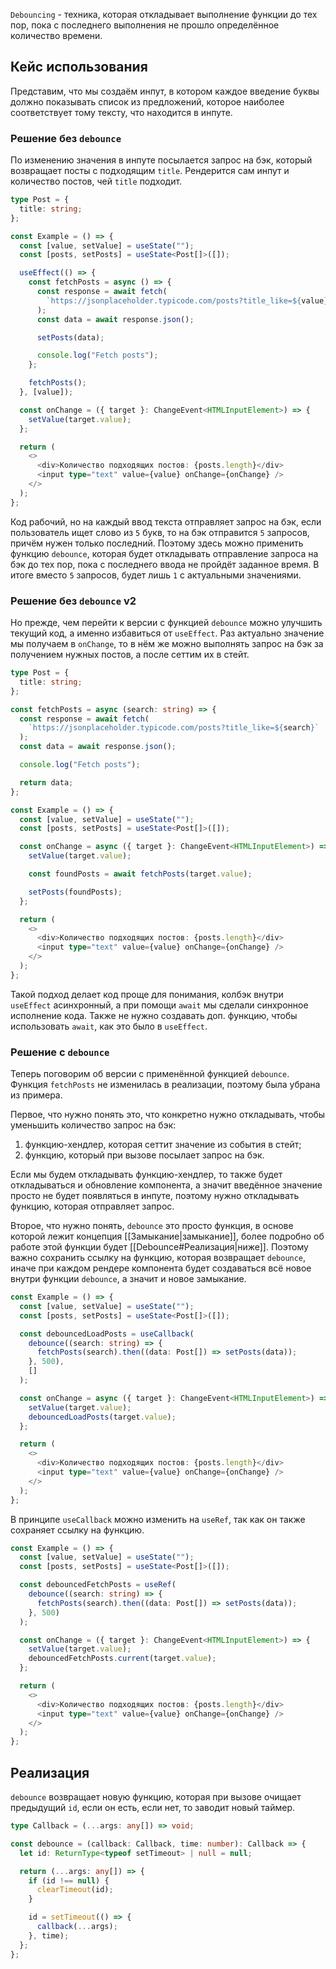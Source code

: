`Debouncing` - техника, которая откладывает выполнение функции до тех пор, пока с последнего выполнения не прошло определённое количество времени.

## Кейс использования

Представим, что мы создаём инпут, в котором каждое введение буквы должно показывать список из предложений, которое наиболее соответствует тому тексту, что находится в инпуте.

### Решение без `debounce`

По изменению значения в инпуте посылается запрос на бэк, который возвращает посты с подходящим `title`. Рендерится сам инпут и количество постов, чей `title` подходит.

```ts
type Post = {
  title: string;
};

const Example = () => {
  const [value, setValue] = useState("");
  const [posts, setPosts] = useState<Post[]>([]);

  useEffect(() => {
    const fetchPosts = async () => {
      const response = await fetch(
        `https://jsonplaceholder.typicode.com/posts?title_like=${value}`
      );
      const data = await response.json();

      setPosts(data);

      console.log("Fetch posts");
    };

    fetchPosts();
  }, [value]);

  const onChange = ({ target }: ChangeEvent<HTMLInputElement>) => {
    setValue(target.value);
  };

  return (
    <>
      <div>Количество подходящих постов: {posts.length}</div>
      <input type="text" value={value} onChange={onChange} />
    </>
  );
};
```

Код рабочий, но на каждый ввод текста отправляет запрос на бэк, если пользователь ищет слово из `5` букв, то на бэк отправится `5` запросов, причём нужен только последний. Поэтому здесь можно применить функцию `debounce`, которая будет откладывать отправление запроса на бэк до тех пор, пока с последнего ввода не пройдёт заданное время. В итоге вместо `5` запросов, будет лишь `1` с актуальными значениями.

### Решение без `debounce` v2

Но прежде, чем перейти к версии с функцией `debounce` можно улучшить текущий код, а именно избавиться от `useEffect`. Раз актуально значение мы получаем в `onChange`, то в нём же можно выполнять запрос на бэк за получением нужных постов, а после сеттим их в стейт.

```ts
type Post = {
  title: string;
};

const fetchPosts = async (search: string) => {
  const response = await fetch(
    `https://jsonplaceholder.typicode.com/posts?title_like=${search}`
  );
  const data = await response.json();

  console.log("Fetch posts");

  return data;
};

const Example = () => {
  const [value, setValue] = useState("");
  const [posts, setPosts] = useState<Post[]>([]);

  const onChange = async ({ target }: ChangeEvent<HTMLInputElement>) => {
    setValue(target.value);

    const foundPosts = await fetchPosts(target.value);

    setPosts(foundPosts);
  };

  return (
    <>
      <div>Количество подходящих постов: {posts.length}</div>
      <input type="text" value={value} onChange={onChange} />
    </>
  );
};
```

Такой подход  делает код проще для понимания, колбэк внутри `useEffect` асинхронный, а при помощи `await` мы сделали синхронное исполнение кода. Также не нужно создавать доп. функцию, чтобы использовать `await`, как это было в `useEffect`.

### Решение с `debounce`

Теперь поговорим об версии с применённой функцией `debounce`. Функция `fetchPosts` не изменилась в реализации, поэтому была убрана из примера.

Первое, что нужно понять это, что конкретно нужно откладывать, чтобы уменьшить количество запрос на бэк:

1. функцию-хендлер, которая сеттит значение из события в стейт;
2. функцию, который при вызове посылает запрос на бэк.

Если мы будем откладывать функцию-хендлер, то также будет откладываться и обновление компонента, а значит введённое значение просто не будет появляться в инпуте, поэтому нужно откладывать функцию, которая отправляет запрос.

Второе, что нужно понять, `debounce` это просто функция, в основе которой лежит концепция [[Замыкание|замыкание]], более подробно об работе этой функции будет [[Debounce#Реализация|ниже]]. Поэтому важно сохранить ссылку на функцию, которая возвращает `debounce`, иначе при каждом рендере компонента будет создаваться всё новое внутри функции `debounce`, а значит и новое замыкание.

```ts
const Example = () => {
  const [value, setValue] = useState("");
  const [posts, setPosts] = useState<Post[]>([]);

  const debouncedLoadPosts = useCallback(
    debounce((search: string) => {
      fetchPosts(search).then((data: Post[]) => setPosts(data));
    }, 500),
    []
  );

  const onChange = async ({ target }: ChangeEvent<HTMLInputElement>) => {
    setValue(target.value);
    debouncedLoadPosts(target.value);
  };

  return (
    <>
      <div>Количество подходящих постов: {posts.length}</div>
      <input type="text" value={value} onChange={onChange} />
    </>
  );
};
```

В принципе `useCallback` можно изменить на `useRef`, так как он также сохраняет ссылку на функцию.

```ts
const Example = () => {
  const [value, setValue] = useState("");
  const [posts, setPosts] = useState<Post[]>([]);

  const debouncedFetchPosts = useRef(
    debounce((search: string) => {
      fetchPosts(search).then((data: Post[]) => setPosts(data));
    }, 500)
  );

  const onChange = ({ target }: ChangeEvent<HTMLInputElement>) => {
    setValue(target.value);
    debouncedFetchPosts.current(target.value);
  };

  return (
    <>
      <div>Количество подходящих постов: {posts.length}</div>
      <input type="text" value={value} onChange={onChange} />
    </>
  );
};
```

## Реализация

`debounce` возвращает новую функцию, которая при вызове очищает предыдущий `id`, если он есть, если нет, то заводит новый таймер.

```ts
type Callback = (...args: any[]) => void;

const debounce = (callback: Callback, time: number): Callback => {
  let id: ReturnType<typeof setTimeout> | null = null;

  return (...args: any[]) => {
    if (id !== null) {
      clearTimeout(id);
    }

    id = setTimeout(() => {
      callback(...args);
    }, time);
  };
};
```